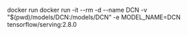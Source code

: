

docker run docker run -it --rm -d --name DCN -v "$(pwd)/models/DCN:/models/DCN" -e MODEL_NAME=DCN tensorflow/serving:2.8.0
